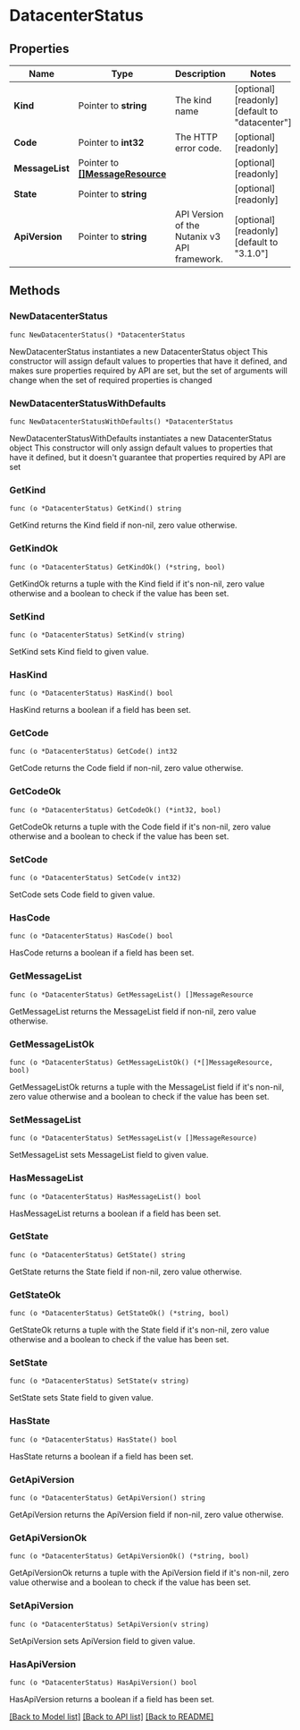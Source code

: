 # DatacenterStatus

## Properties

Name | Type | Description | Notes
------------ | ------------- | ------------- | -------------
**Kind** | Pointer to **string** | The kind name | [optional] [readonly] [default to "datacenter"]
**Code** | Pointer to **int32** | The HTTP error code. | [optional] [readonly] 
**MessageList** | Pointer to [**[]MessageResource**](MessageResource.md) |  | [optional] [readonly] 
**State** | Pointer to **string** |  | [optional] [readonly] 
**ApiVersion** | Pointer to **string** | API Version of the Nutanix v3 API framework. | [optional] [readonly] [default to "3.1.0"]

## Methods

### NewDatacenterStatus

`func NewDatacenterStatus() *DatacenterStatus`

NewDatacenterStatus instantiates a new DatacenterStatus object
This constructor will assign default values to properties that have it defined,
and makes sure properties required by API are set, but the set of arguments
will change when the set of required properties is changed

### NewDatacenterStatusWithDefaults

`func NewDatacenterStatusWithDefaults() *DatacenterStatus`

NewDatacenterStatusWithDefaults instantiates a new DatacenterStatus object
This constructor will only assign default values to properties that have it defined,
but it doesn't guarantee that properties required by API are set

### GetKind

`func (o *DatacenterStatus) GetKind() string`

GetKind returns the Kind field if non-nil, zero value otherwise.

### GetKindOk

`func (o *DatacenterStatus) GetKindOk() (*string, bool)`

GetKindOk returns a tuple with the Kind field if it's non-nil, zero value otherwise
and a boolean to check if the value has been set.

### SetKind

`func (o *DatacenterStatus) SetKind(v string)`

SetKind sets Kind field to given value.

### HasKind

`func (o *DatacenterStatus) HasKind() bool`

HasKind returns a boolean if a field has been set.

### GetCode

`func (o *DatacenterStatus) GetCode() int32`

GetCode returns the Code field if non-nil, zero value otherwise.

### GetCodeOk

`func (o *DatacenterStatus) GetCodeOk() (*int32, bool)`

GetCodeOk returns a tuple with the Code field if it's non-nil, zero value otherwise
and a boolean to check if the value has been set.

### SetCode

`func (o *DatacenterStatus) SetCode(v int32)`

SetCode sets Code field to given value.

### HasCode

`func (o *DatacenterStatus) HasCode() bool`

HasCode returns a boolean if a field has been set.

### GetMessageList

`func (o *DatacenterStatus) GetMessageList() []MessageResource`

GetMessageList returns the MessageList field if non-nil, zero value otherwise.

### GetMessageListOk

`func (o *DatacenterStatus) GetMessageListOk() (*[]MessageResource, bool)`

GetMessageListOk returns a tuple with the MessageList field if it's non-nil, zero value otherwise
and a boolean to check if the value has been set.

### SetMessageList

`func (o *DatacenterStatus) SetMessageList(v []MessageResource)`

SetMessageList sets MessageList field to given value.

### HasMessageList

`func (o *DatacenterStatus) HasMessageList() bool`

HasMessageList returns a boolean if a field has been set.

### GetState

`func (o *DatacenterStatus) GetState() string`

GetState returns the State field if non-nil, zero value otherwise.

### GetStateOk

`func (o *DatacenterStatus) GetStateOk() (*string, bool)`

GetStateOk returns a tuple with the State field if it's non-nil, zero value otherwise
and a boolean to check if the value has been set.

### SetState

`func (o *DatacenterStatus) SetState(v string)`

SetState sets State field to given value.

### HasState

`func (o *DatacenterStatus) HasState() bool`

HasState returns a boolean if a field has been set.

### GetApiVersion

`func (o *DatacenterStatus) GetApiVersion() string`

GetApiVersion returns the ApiVersion field if non-nil, zero value otherwise.

### GetApiVersionOk

`func (o *DatacenterStatus) GetApiVersionOk() (*string, bool)`

GetApiVersionOk returns a tuple with the ApiVersion field if it's non-nil, zero value otherwise
and a boolean to check if the value has been set.

### SetApiVersion

`func (o *DatacenterStatus) SetApiVersion(v string)`

SetApiVersion sets ApiVersion field to given value.

### HasApiVersion

`func (o *DatacenterStatus) HasApiVersion() bool`

HasApiVersion returns a boolean if a field has been set.


[[Back to Model list]](../README.md#documentation-for-models) [[Back to API list]](../README.md#documentation-for-api-endpoints) [[Back to README]](../README.md)


